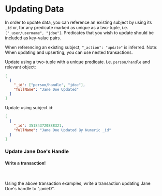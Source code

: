 # Updating Data

In order to update data, you can reference an existing subject by using its `_id` or, for any predicate marked as unique as a two-tuple, i.e. `["_user/username", "jdoe"]`. Predicates that you wish to update should be included as key-value pairs.

When referencing an existing subject, `"_action": "update"` is inferred. Note: When updating and upserting, you can use nested transactions.

Update using a two-tuple with a unique predicate. i.e. `person/handle` and relevant object:

```json
[
  {
    "_id": ["person/handle", "jdoe"],
    "fullName": "Jane Doe Updated"
  }
]
```

Update using subject id:

```json
[
  {
    "_id": 351843720888321,
    "fullName": "Jane Doe Updated By Numeric _id"
  }
]
```

<div class="challenge">
<h3>Update Jane Doe's Handle</h3>
<h4>Write a transaction!</h4>
<br/>
<p>Using the above transaction examples, write a transaction updating Jane Doe's handle to "janieD".</p>
</div>
